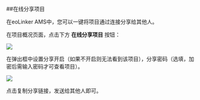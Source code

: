 ##在线分享项目

在eoLinker AMS中，您可以一键将项目通过连接分享给其他人。

在项目概况页面，点击下方 **在线分享项目** 按钮：

![](http://data.eolinker.com/course/FVHqTzC3750cb7c005386a96da168179dc27931c1442ce3)

在弹出框中设置分享开启（如果不开启则无法看到该项目），分享密码（选填，加密后需输入密码才可查看项目）。

![](http://data.eolinker.com/course/1xWFslHc059a7e88d1ce13f8c0f36642d0d654c0b25eb18)

点击复制分享链接，发送给其他人即可。